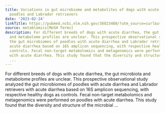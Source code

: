 ```yaml
---
title: Variations in gut microbiome and metabolites of dogs with acute diarrhea in
  poodles and Labrador retrievers
date: '2023-02-24'
linkTitle: https://pubmed.ncbi.nlm.nih.gov/36823480/?utm_source=curl&utm_medium=rss&utm_campaign=pubmed-2&utm_content=1Zkrxt7ktlCbHBXEV3v65xxSnkSWNsJ1A6Fq3gBniKhGfIUslK&fc=20210907212339&ff=20230227201036&v=2.17.9.post6+86293ac
source: metablomics[MeSH Terms]
description: For different breeds of dogs with acute diarrhea, the gut microbiota
  and metabolome profiles are unclear. This prospective observational study analyzed
  the gut microbiomes of poodles with acute diarrhea and Labrador retrievers with
  acute diarrhea based on 16S amplicon sequencing, with respective healthy dogs as
  controls. Fecal non-target metabolomics and metagenomics were performed on poodles
  with acute diarrhea. This study found that the diversity and structure of the microbial
  ...
---
```

For different breeds of dogs with acute diarrhea, the gut microbiota and metabolome profiles are unclear. This prospective observational study analyzed the gut microbiomes of poodles with acute diarrhea and Labrador retrievers with acute diarrhea based on 16S amplicon sequencing, with respective healthy dogs as controls. Fecal non-target metabolomics and metagenomics were performed on poodles with acute diarrhea. This study found that the diversity and structure of the microbial ...